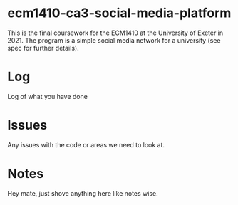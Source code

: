 # ecm1410-ca3-social-media-platform
This is the final coursework for the ECM1410 at the University of Exeter in 2021. The program is a simple social media network for a university (see spec for further details).

# Log
Log of what you have done

# Issues
Any issues with the code or areas we need to look at.

# Notes
Hey mate, just shove anything here like notes wise.
